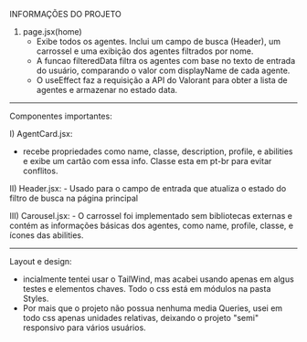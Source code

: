 INFORMAÇÕES DO PROJETO


1) page.jsx(home) 
    - Exibe todos os agentes. Inclui um campo de busca (Header), um carrossel e uma exibição dos agentes filtrados por nome.
    - A funcao filteredData filtra os agentes com base no texto de entrada do usuário, comparando o valor com displayName de cada agente. 
    -  O useEffect faz a requisição a API do Valorant para obter a lista de agentes e armazenar no estado data.

---

Componentes importantes:

I) AgentCard.jsx: 
   - recebe propriedades como name, classe, description, profile, e abilities e exibe um cartão com essa info. Classe esta em pt-br para evitar conflitos.

II) Header.jsx: 
    - Usado para o campo de entrada que atualiza o estado do filtro de busca na página principal

III) Carousel.jsx:
    -  O carrossel foi implementado sem bibliotecas externas e contém as informações básicas dos agentes, como name, profile, classe, e ícones das abilities. 

---

Layout e design:
   - incialmente tentei usar o TailWind, mas acabei usando apenas em algus testes e elementos chaves. Todo o css está em módulos na pasta Styles.
   - Por mais que o projeto não possua nenhuma media Queries, usei em todo css apenas unidades relativas, deixando o projeto "semi" responsivo para vários usuários.  



